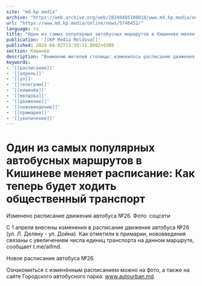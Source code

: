 ```yaml
---
site: "md.kp.media"
archive: "https://web.archive.org/web/20240405180810/www.md.kp.media/online/news/5746452/"
url: "https://www.md.kp.media/online/news/5746452/"
language: ru
title: "Один из самых популярных автобусных маршрутов в Кишиневе меняет расписание: Как теперь будет ходить общественный транспорт"
publication: '[[KP Media Moldova]]'
published: 2024-04-02T15:59:31.000Z+0300
section: Кишинев
description: "Вниманию жителей столицы: изменилось расписание движения автобуса №26"
keywords:
- '[[расписание]]'
- '[[апрель]]'
- '[[ул]]'
- '[[телеграм]]'
- '[[кишинёв]]'
- '[[молдова]]'
- '[[движение]]'
- '[[нововведение]]'
- '[[примария]]'
- '[[увеличение]]'
---
```


# Один из самых популярных автобусных маршрутов в Кишиневе меняет расписание: Как теперь будет ходить общественный транспорт

Изменено расписание движения автобуса №26. Фото: соцсети

С 1 апреля внесены изменения в расписание движения автобуса №26 (ул. Л. Деляну - ул. Дойна). Как отметили в примарии, нововведения связаны с увеличением числа единиц транспорта на данном маршруте, сообщает t.me/aifmd.

Новое расписание автобуса №26.

Ознакомиться с изменённым расписанием можно на фото, а также на сайте Городского автобусного парка: www.autourban.md.